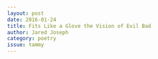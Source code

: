 ```yaml
---
layout: post 
date: 2016-01-24
title: Fits Like a Glove the Vision of Evil Bad
author: Jared Joseph
category: poetry
issue: tammy
---
```

